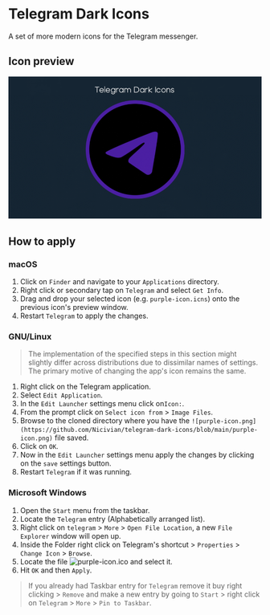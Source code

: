 # Telegram Dark Icons
A set of more modern icons for the Telegram messenger.

## Icon preview
![](icon-preview.png)

## How to apply

### macOS
1. Click on `Finder` and navigate to your `Applications` directory. 
1. Right click or secondary tap on `Telegram` and select `Get Info`.
1. Drag and drop your selected icon (e.g. `purple-icon.icns`) onto the previous icon's preview window.
1. Restart `Telegram` to apply the changes.

### GNU/Linux
> The implementation of the specified steps in this section might slightly differ across distributions due to dissimilar names of settings. The primary motive of changing the app's icon remains the same. 
1. Right click on the Telegram application.
1. Select `Edit Application`.
1. In the `Edit Launcher` settings menu click on`Icon:`.
1. From the prompt click on `Select icon from` > `Image Files`.
1. Browse to the cloned directory where you have the `![purple-icon.png](https://github.com/Nicivian/telegram-dark-icons/blob/main/purple-icon.png)` file saved.
1. Click on `OK`.
1. Now in the `Edit Launcher` settings menu apply the changes by clicking on the `save` settings button.
1. Restart `Telegram` if it was running.

### Microsoft Windows
1. Open the `Start` menu from the taskbar.
1. Locate the `Telegram` entry (Alphabetically arranged list).
1. Right click on `telegram` > `More` > `Open File Location`, a new `File Explorer` window will open up.
1. Inside the Folder right click on Telegram's shortcut > `Properties` > `Change Icon` > `Browse`.
1. Locate the file ![purple-icon.ico](https://github.com/Nicivian/telegram-dark-icons/blob/main/purple-icon.ico) and select it.
1. Hit `OK` and then `Apply`.
> If you already had Taskbar entry for `Telegram` remove it buy right clicking > `Remove` and make a new entry by going to `Start` > right click on `Telegram` > `More` > `Pin to Taskbar`.